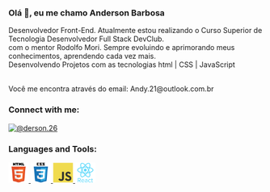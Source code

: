 <h3>Olá 👋, eu me chamo Anderson Barbosa</h1>
<p>Desenvolvedor Front-End. Atualmente estou realizando o Curso Superior de Tecnologia Desenvolvedor Full Stack DevClub.<br>
  com o mentor Rodolfo Mori. Sempre evoluindo e aprimorando meus conhecimentos, aprendendo cada vez mais.<br>
  Desenvolvendo Projetos com as tecnologias html |  CSS | JavaScript </p>
  <br>
Você me encontra através do email: Andy.21@outlook.com.br

<h3 align="left">Connect with me:</h3>
<p align="left">
<a href="https://www.instagram.com/derson.26/" target="blank"><img align="center" src="https://img.shields.io/badge/Instagram-E4405F?style=for-the-badge&logo=instagram&logoColor=white" alt="@derson.26" /></a>
<a href="www.linkedin.com/in/anderson-barbosa2532" target=""blank <img align="center" src="https://img.shields.io/badge/linkedin-%230077B5.svg?style=for-the-badge&logo=linkedin&logoColor=white" alt="andersonBarbosa"/></a> 
</p
<br>

<h3 align="left">Languages and Tools:</h3>
<p align="left"> <a href="https://www.w3schools.com/css/" target="_blank" rel="noreferrer"> <img src="https://raw.githubusercontent.com/devicons/devicon/master/icons/html5/html5-original-wordmark.svg" alt="html5" width="40" height="40"/> </a> <a href="https://www.w3.org/html/" target="_blank" rel="noreferrer"> <img src="https://raw.githubusercontent.com/devicons/devicon/master/icons/css3/css3-original-wordmark.svg" alt="css" width="40" height="40"/> </a> <a href="https://developer.mozilla.org/en-US/docs/Web/JavaScript" target="_blank" rel="noreferrer"> <img src="https://raw.githubusercontent.com/devicons/devicon/master/icons/javascript/javascript-original.svg" alt="javascript" width="40" height="40"/> </a> <a href="https://reactjs.org/" target="_blank" rel="noreferrer"> <img src="https://raw.githubusercontent.com/devicons/devicon/master/icons/react/react-original-wordmark.svg" alt="react" width="40" height="40"/> </a> </p> 




